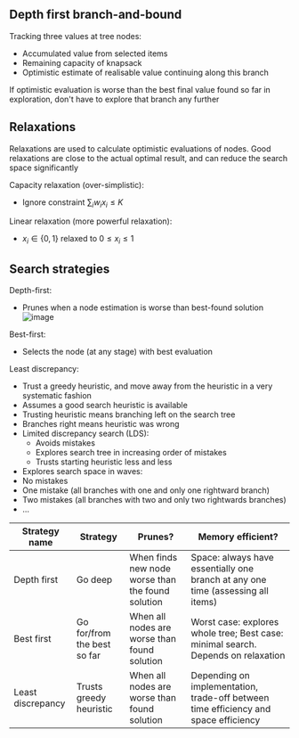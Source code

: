 ## Depth first branch-and-bound

Tracking three values at tree nodes:
- Accumulated value from selected items
- Remaining capacity of knapsack
- Optimistic estimate of realisable value continuing along this branch

If optimistic evaluation is worse than the best final value found so far in exploration, don't have to explore that branch any further


## Relaxations
Relaxations are used to calculate optimistic evaluations of nodes. Good relaxations are close to the actual optimal result, and can reduce the search space significantly

Capacity relaxation (over-simplistic):
- Ignore constraint $\sum_i{w_ix_i} \le K$

Linear relaxation (more powerful relaxation):
- $x_i \in \{ 0, 1 \}$ relaxed to $0 \le x_i \le 1$


## Search strategies

Depth-first:
- Prunes when a node estimation is worse than best-found solution
![image](https://user-images.githubusercontent.com/37417736/200190853-4bbb1433-8268-4d34-9761-0290e1f4b9c3.png)


Best-first:
- Selects the node (at any stage) with best evaluation

Least discrepancy:
- Trust a greedy heuristic, and move away from the heuristic in a very systematic fashion
- Assumes a good search heuristic is available
- Trusting heuristic means branching left on the search tree
- Branches right means heuristic was wrong
- Limited discrepancy search (LDS):
  -  Avoids mistakes
  -  Explores search tree in increasing order of mistakes
  -  Trusts starting heuristic less and less
-  Explores search space in waves:
  -  No mistakes
  -  One mistake (all branches with one and only one rightward branch)
  -  Two mistakes (all branches with two and only two rightwards branches)
  -  ...


| Strategy name     | Strategy                    | Prunes?                                           | Memory efficient?                                                                   | 
|-------------------|-----------------------------|---------------------------------------------------|-------------------------------------------------------------------------------------|
| Depth first       | Go deep                     | When finds new node worse than the found solution | Space: always have essentially one branch at any one time (assessing all items)     | 
| Best first        | Go for/from the best so far | When all nodes are worse than found solution      | Worst case: explores whole tree; Best case: minimal search. Depends on relaxation   | 
| Least discrepancy | Trusts greedy heuristic     | When all nodes are worse than found solution      | Depending on implementation, trade-off between time efficiency and space efficiency | 
